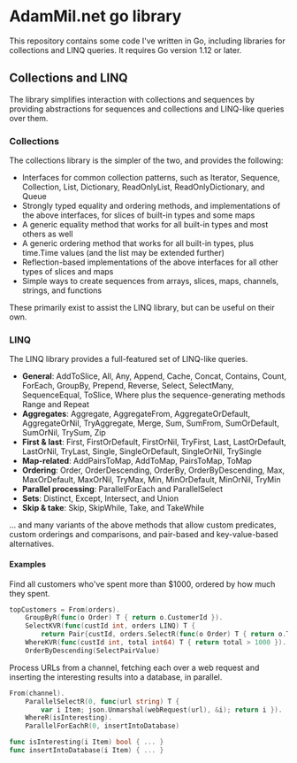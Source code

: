 # AdamMil.net go library
This repository contains some code I've written in Go, including libraries for
collections and LINQ queries. It requires Go version 1.12 or later.

## Collections and LINQ
The library simplifies interaction with collections and sequences by providing
abstractions for sequences and collections and LINQ-like queries over them.

### Collections
The collections library is the simpler of the two, and provides the following:
* Interfaces for common collection patterns, such as Iterator, Sequence,
  Collection, List, Dictionary, ReadOnlyList, ReadOnlyDictionary, and Queue
* Strongly typed equality and ordering methods, and implementations of the
  above interfaces, for slices of built-in types and some maps
* A generic equality method that works for all built-in types and most others
  as well
* A generic ordering method that works for all built-in types, plus time.Time
  values (and the list may be extended further)
* Reflection-based implementations of the above interfaces for all other types
  of slices and maps
* Simple ways to create sequences from arrays, slices, maps, channels,
  strings, and functions

These primarily exist to assist the LINQ library, but can be useful on their
own.

### LINQ
The LINQ library provides a full-featured set of LINQ-like queries.
* **General**: AddToSlice, All, Any, Append, Cache, Concat, Contains, Count,
  ForEach, GroupBy, Prepend, Reverse, Select, SelectMany, SequenceEqual,
  ToSlice, Where plus the sequence-generating methods Range and Repeat
* **Aggregates**: Aggregate, AggregateFrom, AggregateOrDefault,
  AggregateOrNil, TryAggregate, Merge, Sum, SumFrom, SumOrDefault, SumOrNil,
  TrySum, Zip
* **First & last**: First, FirstOrDefault, FirstOrNil, TryFirst, Last,
  LastOrDefault, LastOrNil, TryLast, Single, SingleOrDefault, SingleOrNil,
  TrySingle
* **Map-related**: AddPairsToMap, AddToMap, PairsToMap, ToMap
* **Ordering**: Order, OrderDescending, OrderBy, OrderByDescending, Max,
  MaxOrDefault, MaxOrNil, TryMax, Min, MinOrDefault, MinOrNil, TryMin
* **Parallel processing**: ParallelForEach and ParallelSelect
* **Sets**: Distinct, Except, Intersect, and Union
* **Skip & take**: Skip, SkipWhile, Take, and TakeWhile

... and many variants of the above methods that allow custom predicates, custom
orderings and comparisons, and pair-based and key-value-based alternatives.

#### Examples
Find all customers who've spent more than $1000, ordered by how much they
spent.
```go
topCustomers = From(orders).
    GroupByR(func(o Order) T { return o.CustomerId }).
    SelectKVR(func(custId int, orders LINQ) T {
        return Pair{custId, orders.SelectR(func(o Order) T { return o.Total }).Sum()}).
    WhereKVR(func(custId int, total int64) T { return total > 1000 }).
    OrderByDescending(SelectPairValue)
```

Process URLs from a channel, fetching each over a web request and inserting the
interesting results into a database, in parallel.

```go
From(channel).
    ParallelSelectR(0, func(url string) T {
        var i Item; json.Unmarshal(webRequest(url), &i); return i }).
    WhereR(isInteresting).
    ParallelForEachR(0, insertIntoDatabase)

func isInteresting(i Item) bool { ... }
func insertIntoDatabase(i Item) { ... }
```
